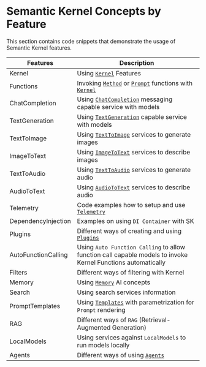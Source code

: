 # Semantic Kernel Concepts by Feature

This section contains code snippets that demonstrate the usage of Semantic Kernel features.

| Features            | Description                                                                                                                                                                                                                                                                                                                                                                                                                    |
|---------------------|--------------------------------------------------------------------------------------------------------------------------------------------------------------------------------------------------------------------------------------------------------------------------------------------------------------------------------------------------------------------------------------------------------------------------------|
| Kernel              | Using [`Kernel`](https://github.com/microsoft/semantic-kernel/blob/main/dotnet/src/SemanticKernel.Abstractions/Kernel.cs) Features                                                                                                                                                                                                                                                                                             |
| Functions           | Invoking [`Method`](https://github.com/microsoft/semantic-kernel/blob/main/dotnet/src/SemanticKernel.Core/Functions/KernelFunctionFromMethod.cs) or [`Prompt`](https://github.com/microsoft/semantic-kernel/blob/main/dotnet/src/SemanticKernel.Core/Functions/KernelFunctionFromPrompt.cs) functions with [`Kernel`](https://github.com/microsoft/semantic-kernel/blob/main/dotnet/src/SemanticKernel.Abstractions/Kernel.cs) |
| ChatCompletion      | Using [`ChatCompletion`](https://github.com/microsoft/semantic-kernel/blob/main/dotnet/src/SemanticKernel.Abstractions/AI/ChatCompletion/IChatCompletionService.cs) messaging capable service with models                                                                                                                                                                                                                      |
| TextGeneration      | Using [`TextGeneration`](https://github.com/microsoft/semantic-kernel/blob/main/dotnet/src/SemanticKernel.Abstractions/AI/TextGeneration/ITextGenerationService.cs) capable service with models                                                                                                                                                                                                                                |
| TextToImage         | Using [`TextToImage`](https://github.com/microsoft/semantic-kernel/blob/main/dotnet/src/SemanticKernel.Abstractions/AI/TextToImage/ITextToImageService.cs) services to generate images                                                                                                                                                                                                                                         |
| ImageToText         | Using [`ImageToText`](https://github.com/microsoft/semantic-kernel/blob/main/dotnet/src/SemanticKernel.Abstractions/AI/ImageToText/IImageToTextService.cs) services to describe images                                                                                                                                                                                                                                         |
| TextToAudio         | Using [`TextToAudio`](https://github.com/microsoft/semantic-kernel/blob/main/dotnet/src/SemanticKernel.Abstractions/AI/TextToAudio/ITextToAudioService.cs) services to generate audio                                                                                                                                                                                                                                          |  
| AudioToText         | Using [`AudioToText`](https://github.com/microsoft/semantic-kernel/blob/main/dotnet/src/SemanticKernel.Abstractions/AI/AudioToText/IAudioToTextService.cs) services to describe audio                                                                                                                                                                                                                                          | 
| Telemetry           | Code examples how to setup and use [`Telemetry`](https://github.com/microsoft/semantic-kernel/blob/main/dotnet/docs/TELEMETRY.md)                                                                                                                                                                                                                                                                                              |
| DependencyInjection | Examples on using `DI Container` with SK                                                                                                                                                                                                                                                                                                                                                                                       |
| Plugins             | Different ways of creating and using [`Plugins`](https://github.com/microsoft/semantic-kernel/blob/main/dotnet/src/SemanticKernel.Abstractions/Functions/KernelPlugin.cs)                                                                                                                                                                                                                                                      |
| AutoFunctionCalling | Using `Auto Function Calling` to allow function call capable models to invoke Kernel Functions automatically                                                                                                                                                                                                                                                                                                                   |
| Filters             | Different ways of filtering with Kernel                                                                                                                                                                                                                                                                                                                                                                                        |
| Memory              | Using [`Memory`](https://github.com/microsoft/semantic-kernel/tree/main/dotnet/src/SemanticKernel.Abstractions/Memory) AI concepts                                                                                                                                                                                                                                                                                             |
| Search              | Using search services information                                                                                                                                                                                                                                                                                                                                                                                              |
| PromptTemplates     | Using [`Templates`](https://github.com/microsoft/semantic-kernel/blob/main/dotnet/src/SemanticKernel.Abstractions/PromptTemplate/IPromptTemplate.cs) with parametrization for `Prompt` rendering                                                                                                                                                                                                                               |
| RAG                 | Different ways of `RAG` (Retrieval-Augmented Generation)                                                                                                                                                                                                                                                                                                                                                                       |
| LocalModels         | Using services against `LocalModels` to run models locally                                                                                                                                                                                                                                                                                                                                                                     |
| Agents              | Different ways of using [`Agents`](./Agents/README.md)                                                                                                                                                                                                                                                                                                                                                                         |
